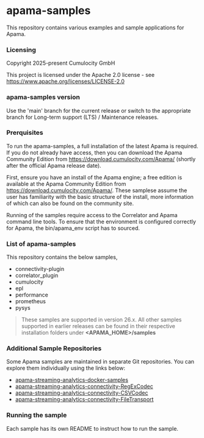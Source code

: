 # apama-samples

This repository contains various examples and sample applications for Apama. 

### Licensing

Copyright 2025-present Cumulocity GmbH

This project is licensed under the Apache 2.0 license - see https://www.apache.org/licenses/LICENSE-2.0

### apama-samples version

Use the 'main' branch for the current release or switch to the appropriate branch for Long-term support (LTS) / Maintenance releases.

### Prerquisites
  
  To run the apama-samples, a full installation of the latest Apama is required. If you do not already have access, then you can download the Apama Community Edition from  https://download.cumulocity.com/Apama/ (shortly after the official Apama release date).

  First, ensure you have an install of the Apama engine; a free edition is available at the  Apama Community Edition from  https://download.cumulocity.com/Apama/. These samplese assume the user has familiarity with the basic structure of the install, more information of which can also be found on the community site.

  Running of the samples require access to the Correlator and Apama command line tools. To ensure that the environment is configured correctly for Apama, 
  the bin/apama_env script has to sourced.


### List of apama-samples

This repository contains the below samples,
 - connectivity-plugin
 - correlator_plugin
 - cumulocity
 - epl
 - performance
 - prometheus
 - pysys

> These samples are supported in version 26.x. All other samples supported in earlier releases can be found in their respective installation folders under **<APAMA_HOME>/samples**

### Additional Sample Repositories

Some Apama samples are maintained in separate Git repositories. You can explore them individually using the links below:

- [apama-streaming-analytics-docker-samples](https://github.com/Cumulocity-IoT/apama-streaming-analytics-docker-samples)
- [apama-streaming-analytics-connectivity-RegExCodec](https://github.com/Cumulocity-IoT/apama-streaming-analytics-connectivity-RegExCodec)
- [apama-streaming-analytics-connectivity-CSVCodec](https://github.com/Cumulocity-IoT/apama-streaming-analytics-connectivity-CSVCodec) 
- [apama-streaming-analytics-connectivity-FileTransport](https://github.com/Cumulocity-IoT/apama-streaming-analytics-connectivity-FileTransport)

### Running the sample

 Each sample has its own README to instruct how to run the sample.

